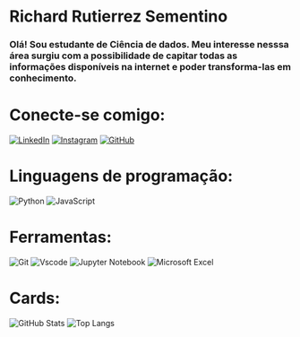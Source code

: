 # Richard Rutierrez Sementino
### Olá! Sou estudante de Ciência de dados. Meu interesse nesssa área surgiu com a possibilidade de capitar todas as informações disponíveis na internet e poder transforma-las em conhecimento.

# Conecte-se comigo:
[![LinkedIn](https://img.shields.io/badge/LinkedIn-0077B5?style=for-the-badge&logo=linkedin&logoColor=white)](https://www.linkedin.com/in/richard-rutierrez-sementino-aabb7411a/)
[![Instagram](https://img.shields.io/badge/-Instagram-%23E4405F?style=for-the-badge&logo=instagram&logoColor=white)](https://www.instagram.com/richardrs97/)
[![GitHub](https://img.shields.io/badge/GitHub-100000?style=for-the-badge&logo=github&logoColor=white)](https://github.com/RichardRS97)

# Linguagens de programação:
![Python](https://img.shields.io/badge/python-3670A0?style=for-the-badge&logo=python&logoColor=ffdd54)
![JavaScript](https://img.shields.io/badge/JavaScript-F7DF1E?style=for-the-badge&logo=javascript&logoColor=black)


# Ferramentas:
![Git](https://img.shields.io/badge/GIT-E44C30?style=for-the-badge&logo=git&logoColor=white)
![Vscode](https://img.shields.io/badge/Vscode-007ACC?style=for-the-badge&logo=visual-studio-code&logoColor=white)
![Jupyter Notebook](https://img.shields.io/badge/Jupyter-F37626?style=for-the-badge&logo=jupyter&logoColor=white)
![Microsoft Excel](https://img.shields.io/badge/Microsoft_Excel-217346?style=for-the-badge&logo=microsoft-excel&logoColor=white)

# Cards:
![GitHub Stats](https://github-readme-stats.vercel.app/api?username=RichardRS97&theme=transparent&bg_color=000&border_color=30A3DC&show_icons=true&icon_color=30A3DC&title_color=E94D5F&text_color=FFF)
![Top Langs](https://github-readme-stats-git-masterrstaa-rickstaa.vercel.app/api/top-langs/?username=RichardRS97&bg_color=000&border_color=30A3DC&title_color=E94D5F&text_color=FFF)


